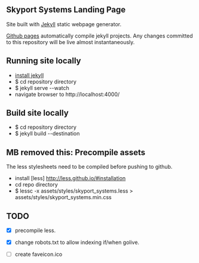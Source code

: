 ## Skyport Systems Landing Page

Site built with [Jekyll](http://jekyllrb.com/) static webpage generator.

[Github pages](https://help.github.com/articles/using-jekyll-with-pages) automatically compile jekyll projects. Any changes committed to this repository will be live almost instantaneously.

## Running site locally

* [install jekyll](http://jekyllrb.com/docs/installation/)
* $ cd repository directory
* $ jekyll serve --watch
* navigate browser to http://localhost:4000/


## Build site locally

* $ cd repository directory
* $ jekyll build --destination <destination>


## MB removed this: Precompile assets

The less stylesheets need to be compiled before pushing to github.

* install [less] http://less.github.io/#installation
* cd repo directory
* $ lessc -x assets/styles/skyport_systems.less > assets/styles/skyport_systems.min.css


## TODO

* [x] precompile less.
* [X] change robots.txt to allow indexing if/when golive.
* [ ] create faveicon.ico

